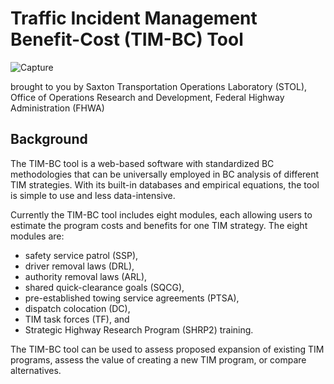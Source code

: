 # Traffic Incident Management Benefit-Cost (TIM-BC) Tool

![Capture](https://user-images.githubusercontent.com/93544805/140957629-b0c3901c-a2f2-4870-982a-66a5d4c70757.PNG)

brought to you by 
Saxton Transportation Operations Laboratory (STOL), Office of Operations Research and Development, Federal Highway Administration (FHWA) 

## Background
The TIM-BC tool is a web-based software with standardized BC methodologies that can be universally employed in BC analysis of different TIM strategies. 
With its built-in databases and empirical equations, the tool is simple to use and less data-intensive.

Currently the TIM-BC tool includes eight modules, each allowing users to estimate the program costs and benefits for one TIM strategy.
The eight modules are:
- safety service patrol (SSP), 
- driver removal laws (DRL), 
- authority removal laws (ARL), 
- shared quick-clearance goals (SQCG),
- pre-established towing service agreements (PTSA),
- dispatch colocation (DC),
- TIM task forces (TF), and
- Strategic Highway Research Program (SHRP2) training. 

The TIM-BC tool can be used to assess proposed expansion of existing TIM programs, assess the value of creating a new TIM program, or compare alternatives.
